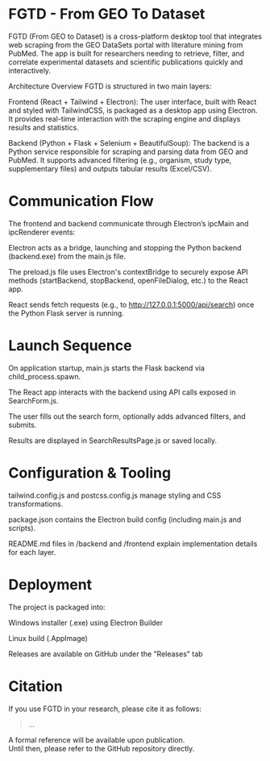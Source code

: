 # FGTD - From GEO To Dataset
FGTD (From GEO to Dataset) is a cross-platform desktop tool that integrates web scraping from the GEO DataSets portal with literature mining from PubMed. The app is built for researchers needing to retrieve, filter, and correlate experimental datasets and scientific publications quickly and interactively.

Architecture Overview
FGTD is structured in two main layers:

Frontend (React + Tailwind + Electron):
The user interface, built with React and styled with TailwindCSS, is packaged as a desktop app using Electron. It provides real-time interaction with the scraping engine and displays results and statistics.

Backend (Python + Flask + Selenium + BeautifulSoup):
The backend is a Python service responsible for scraping and parsing data from GEO and PubMed. It supports advanced filtering (e.g., organism, study type, supplementary files) and outputs tabular results (Excel/CSV).

# Communication Flow
The frontend and backend communicate through Electron’s ipcMain and ipcRenderer events:

Electron acts as a bridge, launching and stopping the Python backend (backend.exe) from the main.js file.

The preload.js file uses Electron's contextBridge to securely expose API methods (startBackend, stopBackend, openFileDialog, etc.) to the React app.

React sends fetch requests (e.g., to http://127.0.0.1:5000/api/search) once the Python Flask server is running.

# Launch Sequence
On application startup, main.js starts the Flask backend via child_process.spawn.

The React app interacts with the backend using API calls exposed in SearchForm.js.

The user fills out the search form, optionally adds advanced filters, and submits.

Results are displayed in SearchResultsPage.js or saved locally.

# Configuration & Tooling
tailwind.config.js and postcss.config.js manage styling and CSS transformations.

package.json contains the Electron build config (including main.js and scripts).

README.md files in /backend and /frontend explain implementation details for each layer.

# Deployment
The project is packaged into:

Windows installer (.exe) using Electron Builder

Linux build (.AppImage)

Releases are available on GitHub under the "Releases" tab

# Citation

If you use FGTD in your research, please cite it as follows:

> ...

A formal reference will be available upon publication.  
Until then, please refer to the GitHub repository directly.

